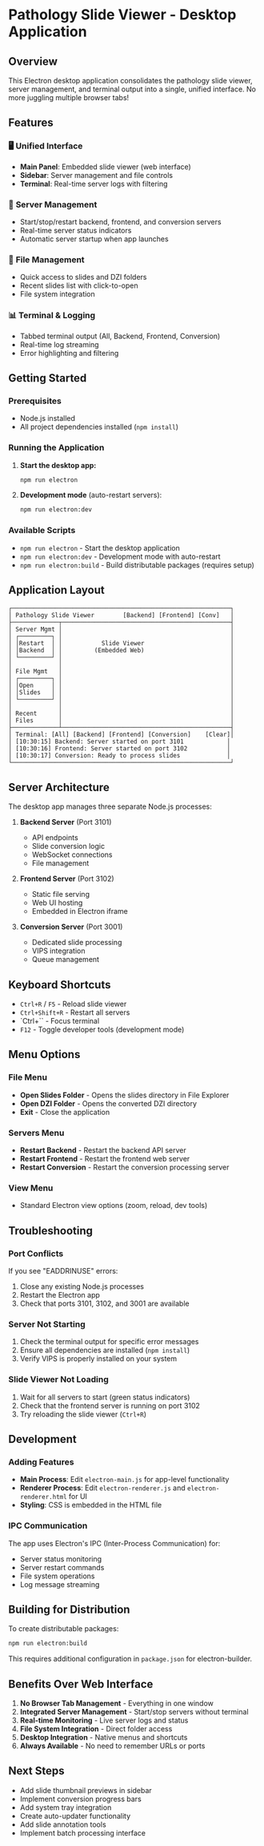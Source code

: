 # Pathology Slide Viewer - Desktop Application

## Overview
This Electron desktop application consolidates the pathology slide viewer, server management, and terminal output into a single, unified interface. No more juggling multiple browser tabs!

## Features

### 🖥️ **Unified Interface**
- **Main Panel**: Embedded slide viewer (web interface)
- **Sidebar**: Server management and file controls
- **Terminal**: Real-time server logs with filtering

### 🔧 **Server Management**
- Start/stop/restart backend, frontend, and conversion servers
- Real-time server status indicators
- Automatic server startup when app launches

### 📁 **File Management**
- Quick access to slides and DZI folders
- Recent slides list with click-to-open
- File system integration

### 📊 **Terminal & Logging**
- Tabbed terminal output (All, Backend, Frontend, Conversion)
- Real-time log streaming
- Error highlighting and filtering

## Getting Started

### Prerequisites
- Node.js installed
- All project dependencies installed (`npm install`)

### Running the Application

1. **Start the desktop app:**
   ```bash
   npm run electron
   ```

2. **Development mode** (auto-restart servers):
   ```bash
   npm run electron:dev
   ```

### Available Scripts

- `npm run electron` - Start the desktop application
- `npm run electron:dev` - Development mode with auto-restart
- `npm run electron:build` - Build distributable packages (requires setup)

## Application Layout

```
┌─────────────────────────────────────────────────────────────┐
│ Pathology Slide Viewer        [Backend] [Frontend] [Conv]   │
├─────────────┬───────────────────────────────────────────────┤
│ Server Mgmt │                                               │
│ ┌─────────┐ │                                               │
│ │Restart  │ │           Slide Viewer                        │
│ │Backend  │ │         (Embedded Web)                        │
│ └─────────┘ │                                               │
│             │                                               │
│ File Mgmt   │                                               │
│ ┌─────────┐ │                                               │
│ │Open     │ │                                               │
│ │Slides   │ │                                               │
│ └─────────┘ │                                               │
│             │                                               │
│ Recent      │                                               │
│ Files       │                                               │
├─────────────┴───────────────────────────────────────────────┤
│ Terminal: [All] [Backend] [Frontend] [Conversion]    [Clear]│
│ [10:30:15] Backend: Server started on port 3101            │
│ [10:30:16] Frontend: Server started on port 3102           │
│ [10:30:17] Conversion: Ready to process slides             │
└─────────────────────────────────────────────────────────────┘
```

## Server Architecture

The desktop app manages three separate Node.js processes:

1. **Backend Server** (Port 3101)
   - API endpoints
   - Slide conversion logic
   - WebSocket connections
   - File management

2. **Frontend Server** (Port 3102)
   - Static file serving
   - Web UI hosting
   - Embedded in Electron iframe

3. **Conversion Server** (Port 3001)
   - Dedicated slide processing
   - VIPS integration
   - Queue management

## Keyboard Shortcuts

- `Ctrl+R` / `F5` - Reload slide viewer
- `Ctrl+Shift+R` - Restart all servers
- `Ctrl+`` - Focus terminal
- `F12` - Toggle developer tools (development mode)

## Menu Options

### File Menu
- **Open Slides Folder** - Opens the slides directory in File Explorer
- **Open DZI Folder** - Opens the converted DZI directory
- **Exit** - Close the application

### Servers Menu
- **Restart Backend** - Restart the backend API server
- **Restart Frontend** - Restart the frontend web server
- **Restart Conversion** - Restart the conversion processing server

### View Menu
- Standard Electron view options (zoom, reload, dev tools)

## Troubleshooting

### Port Conflicts
If you see "EADDRINUSE" errors:
1. Close any existing Node.js processes
2. Restart the Electron app
3. Check that ports 3101, 3102, and 3001 are available

### Server Not Starting
1. Check the terminal output for specific error messages
2. Ensure all dependencies are installed (`npm install`)
3. Verify VIPS is properly installed on your system

### Slide Viewer Not Loading
1. Wait for all servers to start (green status indicators)
2. Check that the frontend server is running on port 3102
3. Try reloading the slide viewer (`Ctrl+R`)

## Development

### Adding Features
- **Main Process**: Edit `electron-main.js` for app-level functionality
- **Renderer Process**: Edit `electron-renderer.js` and `electron-renderer.html` for UI
- **Styling**: CSS is embedded in the HTML file

### IPC Communication
The app uses Electron's IPC (Inter-Process Communication) for:
- Server status monitoring
- Server restart commands
- File system operations
- Log message streaming

## Building for Distribution

To create distributable packages:

```bash
npm run electron:build
```

This requires additional configuration in `package.json` for electron-builder.

## Benefits Over Web Interface

1. **No Browser Tab Management** - Everything in one window
2. **Integrated Server Management** - Start/stop servers without terminal
3. **Real-time Monitoring** - Live server logs and status
4. **File System Integration** - Direct folder access
5. **Desktop Integration** - Native menus and shortcuts
6. **Always Available** - No need to remember URLs or ports

## Next Steps

- Add slide thumbnail previews in sidebar
- Implement conversion progress bars
- Add system tray integration
- Create auto-updater functionality
- Add slide annotation tools
- Implement batch processing interface

